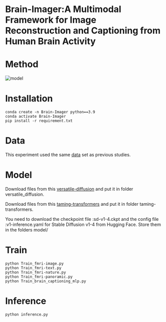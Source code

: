 # Brain-Imager:A Multimodal Framework for Image Reconstruction and Captioning from Human Brain Activity

# Method
![model](https://github.com/songqianyi01/Brain-Imager/blob/main/image/brain_imager_model_16.jpg)

# Installation
```
conda create -n Brain-Imager python==3.9
conda activate Brain-Imager
pip install -r requirement.txt
```
# Data
This experiment used the same [data](https://huggingface.co/datasets/pscotti/naturalscenesdataset/tree/main/webdataset_avg_split) set as previous studies.

# Model
Download files from this [versatile-diffusion](https://huggingface.co/shi-labs/versatile-diffusion/tree/main) and put it in folder versatile_diffusion.

Download files from this [taming-transformers](https://github.com/CompVis/taming-transformers) and put it in folder taming-transformers. 

You need to download the checkpoint file :sd-v1-4.ckpt and the config file :v1-inference.yaml for Stable Diffusion v1-4 from Hugging Face. Store them in the folders model/

# Train
```
python Train_fmri-image.py
python Train_fmri-text.py
python Train_fmri-nature.py
python Train_fmri-panoramic.py
python Train_brain_captioning_mlp.py
```
# Inference
```
python inference.py
```
